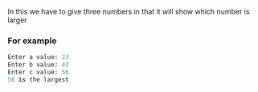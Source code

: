 In this we have to give three numbers in that it will show which number is larger   
### For example    
```py
Enter a value: 23
Enter b value: 43
Enter c value: 56
56 is the largest
```
